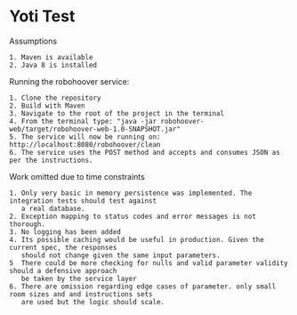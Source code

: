 # Yoti Test

Assumptions

    1. Maven is available
    2. Java 8 is installed    

Running the robohoover service:

    1. Clone the repository
    2. Build with Maven
    3. Navigate to the root of the project in the terminal
    4. From the terminal type: "java -jar robohoover-web/target/robohoover-web-1.0-SNAPSHOT.jar"
    5. The service will now be running on: http://localhost:8080/robohoover/clean
    6. The service uses the POST method and accepts and consumes JSON as per the instructions.


Work omitted due to time constraints

    1. Only very basic in memory persistence was implemented. The integration tests should test against
       a real database.
    2. Exception mapping to status codes and error messages is not thorough.
    3. No logging has been added
    4. Its possible caching would be useful in production. Given the current spec, the responses
       should not change given the same input parameters.
    5  There could be more checking for nulls and valid parameter validity should a defensive approach
       be taken by the service layer
    6. There are omission regarding edge cases of parameter. only small room sizes and and instructions sets
       are used but the logic should scale.


